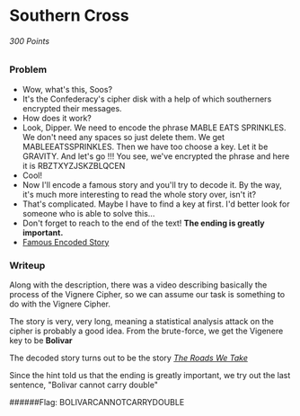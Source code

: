# Southern Cross
###### 300 Points

### Problem
- Wow, what's this, Soos? 
- It's the Confederacy's cipher disk with a help of which southerners encrypted their messages. 
- How does it work? 
- Look, Dipper. We need to encode the phrase MABLE EATS SPRINKLES. We don't need any spaces so just delete them. We get MABLEEATSSPRINKLES. Then we have too choose a key. Let it be GRAVITY. And let's go !!! You see, we've encrypted the phrase and here it is RBZTXYZJSKZBLQCEN 
- Cool! 
- Now I'll encode a famous story and you'll try to decode it. By the way, it's much more interesting to read the whole story over, isn't it? 
- That's complicated. Maybe I have to find a key at first. I'd better look for someone who is able to solve this... 
- Don't forget to reach to the end of the text! **The ending is greatly important.**
- [Famous Encoded Story](https://github.com/SST-CTF/writeups/blob/Tamir-Writeups/Juniors%20CTF/Southern%20Cross/crypt.txt)

### Writeup
Along with the description, there was a video describing basically the process of the Vignere Cipher, so we can assume our task is
something to do with the Vignere Cipher.

The story is very, very long, meaning a statistical analysis attack on the cipher is probably a good idea. From the brute-force, we get
the Vigenere key to be **Bolivar**

The decoded story turns out to be the story [_The Roads We Take_](http://www.online-literature.com/o_henry/1044/)

Since the hint told us that the ending is greatly important, we try out the last sentence, "Bolivar cannot carry double"

######Flag: BOLIVARCANNOTCARRYDOUBLE

